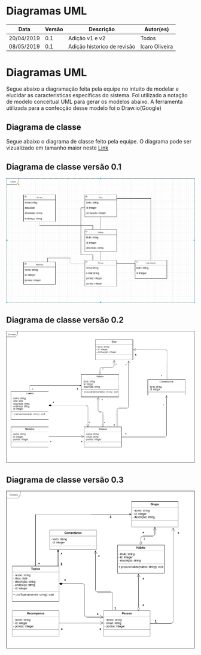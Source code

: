 # Diagramas UML

| **Data**   | **Versão** | **Descrição**               | **Autor(es)**  |
| ---------- | ---------- | --------------------------- | -------------- |
| 20/04/2019 | 0.1        | Adição v1 e v2              | Todos          |
| 08/05/2019 | 0.1        | Adição historico de revisão | Icaro Oliveira |

# Diagramas UML

Segue abaixo a diagramação feita pela equipe no intuito de modelar e elucidar as caracteristicas específicas do sistema. Foi utilizado a notação de modelo conceitual UML para gerar os modelos abaixo. A ferramenta utilizada para a confecção desse modelo foi o Draw.io(Google)

## Diagrama de classe

Segue abaixo o diagrama de classe feito pela equipe. O diagrama pode ser vizualizado em tamanho maior neste [Link](https://www.draw.io/#G10nOgtsqtQeo5Sjdg5-TZ56h57giAfR8c)

## Diagrama de classe versão 0.1

![concepcao](../assets/img/Bizagi/classv1.jpeg)

## Diagrama de classe versão 0.2

![concepcao](../assets/img/Bizagi/classe.png)

## Diagrama de classe versão 0.3

![concepcao](../assets/img/arq/Diagrama_classe2.png)

